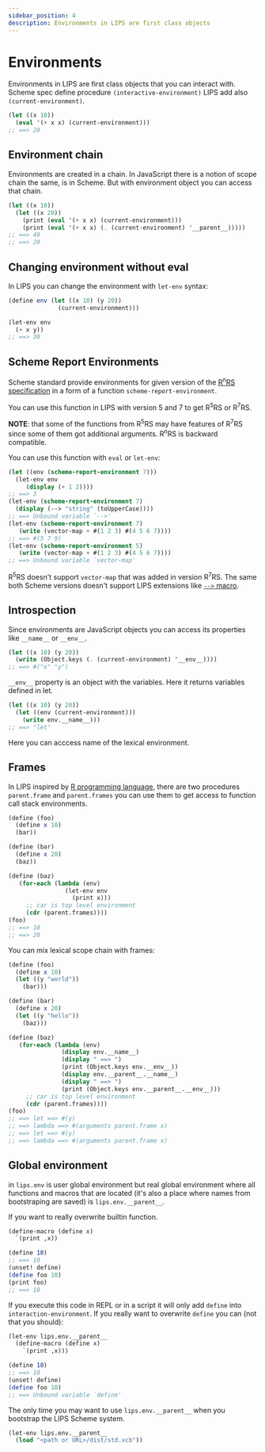 ```yaml
---
sidebar_position: 4
description: Environments in LIPS are first class objects
---
```


# Environments

Environments in LIPS are first class objects that you can interact with.
Scheme spec define procedure `(interactive-environment)` LIPS add also `(current-environment)`.


```scheme
(let ((x 10))
  (eval '(+ x x) (current-environment)))
;; ==> 20
```

## Environment chain

Environments are created in a chain. In JavaScript there is a notion of scope chain the same,
is in Scheme. But with environment object you can access that chain.

```scheme
(let ((x 10))
  (let ((x 20))
    (print (eval '(+ x x) (current-environment)))
    (print (eval '(+ x x) (. (current-environment) '__parent__)))))
;; ==> 40
;; ==> 20
```

## Changing environment without eval

In LIPS you can change the environment with `let-env` syntax:

```scheme
(define env (let ((x 10) (y 20))
              (current-environment)))

(let-env env
  (+ x y))
;; ==> 30
```

## Scheme Report Environments
Scheme standard provide environments for given version of the [R<sup>n</sup>RS
specification](/docs/scheme-intro/what-is-lisp#standards) in a form of a function
`scheme-report-environment`.

You can use this function in LIPS with version 5 and 7 to get R<sup>5</sup>RS or R<sup>7</sup>RS.

**NOTE**: that some of the functions from R<sup>5</sup>RS may have features of R<sup>7</sup>RS since
some of them got additional arguments. R<sup>n</sup>RS is backward compatible.

You can use this function with `eval` or `let-env`:

```scheme
(let ((env (scheme-report-environment 7)))
  (let-env env
     (display (+ 1 2))))
;; ==> 3
(let-env (scheme-report-environment 7)
  (display (--> "string" (toUpperCase))))
;; ==> Unbound variable `-->'
(let-env (scheme-report-environment 7)
   (write (vector-map + #(1 2 3) #(4 5 6 7))))
;; ==> #(5 7 9)
(let-env (scheme-report-environment 5)
   (write (vector-map + #(1 2 3) #(4 5 6 7))))
;; ==> Unbound variable `vector-map'
```

R<sup>5</sup>RS doesn't support `vector-map` that was added in version R<sup>7</sup>RS. The same
both Scheme versions doesn't support LIPS extensions like [`-->`
macro](/docs/lips/intro#helper-macros-and-functions).

## Introspection

Since environments are JavaScript objects you can access its properties like `__name__` or `__env__`.

```scheme
(let ((x 10) (y 20))
  (write (Object.keys (. (current-environment) '__env__))))
;; ==> #("x" "y")
```

`__env__` property is an object with the variables. Here it returns variables defined in let.

```scheme
(let ((x 10) (y 20))
  (let ((env (current-environment)))
    (write env.__name__)))
;; ==> "let"
```

Here you can acccess name of the lexical environment.

## Frames

In LIPS inspired by [R programming language](http://adv-r.had.co.nz/Environments.html), there are
two procedures `parent.frame` and `parent.frames` you can use them to get access to function
call stack environments.

```scheme
(define (foo)
  (define x 10)
  (bar))

(define (bar)
  (define x 20)
  (baz))

(define (baz)
   (for-each (lambda (env)
                (let-env env
                  (print x)))
     ;; car is top level environment
     (cdr (parent.frames))))
(foo)
;; ==> 10
;; ==> 20
```

You can mix lexical scope chain with frames:

```scheme
(define (foo)
  (define x 10)
  (let ((y "world"))
    (bar)))

(define (bar)
  (define x 20)
  (let ((y "hello"))
    (baz)))

(define (baz)
   (for-each (lambda (env)
               (display env.__name__)
               (display " ==> ")
               (print (Object.keys env.__env__))
               (display env.__parent__.__name__)
               (display " ==> ")
               (print (Object.keys env.__parent__.__env__)))
     ;; car is top level environment
     (cdr (parent.frames))))
(foo)
;; ==> let ==> #(y)
;; ==> lambda ==> #(arguments parent.frame x)
;; ==> let ==> #(y)
;; ==> lambda ==> #(arguments parent.frame x)
```

## Global environment

in `lips.env` is user global environment but real global environment where all functions and macros that are
located (it's also a place where names from bootstraping are saved) is `lips.env.__parent__`.

If you want to really overwrite builtin function.

```scheme
(define-macro (define x)
  `(print ,x))

(define 10)
;; ==> 10
(unset! define)
(define foo 10)
(print foo)
;; ==> 10
```

If you execute this code in REPL or in a script it will only add `define` into `interaction-environment`.
If you really want to overwrite `define` you can (not that you should):

```scheme
(let-env lips.env.__parent__
  (define-macro (define x)
    `(print ,x)))

(define 10)
;; ==> 10
(unset! define)
(define foo 10)
;; ==> Unbound variable `define'
```

The only time you may want to use `lips.env.__parent__` when you bootstrap the LIPS Scheme system.

```scheme
(let-env lips.env.__parent__
  (load "<path or URL>/dist/std.xcb"))
```

